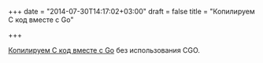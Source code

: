 +++
date = "2014-07-30T14:17:02+03:00"
draft = false
title = "Копилируем С код вместе с Go"

+++

<p><a href="http://skullcountry.com/c-and-go-without-cgo">Копилируем С код вместе с Go</a> без использования CGO.</p>

